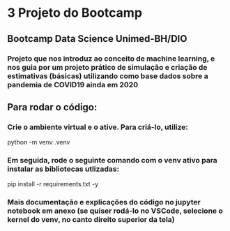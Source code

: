 # 3 Projeto do Bootcamp
## Bootcamp Data Science Unimed-BH/DIO

### Projeto que nos introduz ao conceito de machine learning, e nos guia por um projeto prático de simulação e criação de estimativas (básicas) utilizando como base dados sobre a pandemia de COVID19 ainda em 2020

## Para rodar o código:

### Crie o ambiente virtual e o ative. Para criá-lo, utilize:
python -m venv .venv

### Em seguida, rode o seguinte comando com o venv ativo para instalar as bibliotecas utlizadas:
pip install -r requirements.txt -y

### Mais documentação e explicações do código no jupyter notebook em anexo (se quiser rodá-lo no VSCode, selecione o kernel do venv, no canto direito superior da tela)